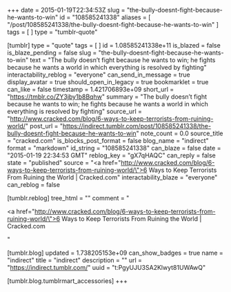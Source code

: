+++
date = 2015-01-19T22:34:53Z
slug = "the-bully-doesnt-fight-because-he-wants-to-win"
id = "108585241338"
aliases = [ "/post/108585241338/the-bully-doesnt-fight-because-he-wants-to-win" ]
tags = [ ]
type = "tumblr-quote"

[tumblr]
type = "quote"
tags = [ ]
id = 1.08585241338e+11
is_blazed = false
is_blaze_pending = false
slug = "the-bully-doesnt-fight-because-he-wants-to-win"
text = "The bully doesn&rsquo;t fight because he wants to win; he fights because he wants a world in which everything is resolved by fighting"
interactability_reblog = "everyone"
can_send_in_message = true
display_avatar = true
should_open_in_legacy = true
bookmarklet = true
can_like = false
timestamp = 1.421706893e+09
short_url = "https://tmblr.co/ZY3jby1b8Bqhw"
summary = "The bully doesn’t fight because he wants to win; he fights because he wants a world in which everything is resolved by fighting"
source_url = "http://www.cracked.com/blog/6-ways-to-keep-terrorists-from-ruining-world/"
post_url = "https://indirect.tumblr.com/post/108585241338/the-bully-doesnt-fight-because-he-wants-to-win"
note_count = 0.0
source_title = "cracked.com"
is_blocks_post_format = false
blog_name = "indirect"
format = "markdown"
id_string = "108585241338"
can_blaze = false
date = "2015-01-19 22:34:53 GMT"
reblog_key = "gX7qHAQC"
can_reply = false
state = "published"
source = "<a href=\"http://www.cracked.com/blog/6-ways-to-keep-terrorists-from-ruining-world/\">6 Ways to Keep Terrorists From Ruining the World | Cracked.com</a>"
interactability_blaze = "everyone"
can_reblog = false

[tumblr.reblog]
tree_html = ""
comment = "<p><a href=\"http://www.cracked.com/blog/6-ways-to-keep-terrorists-from-ruining-world/\">6 Ways to Keep Terrorists From Ruining the World | Cracked.com</a></p>"

[tumblr.blog]
updated = 1.738205153e+09
can_show_badges = true
name = "indirect"
title = "indirect"
description = ""
url = "https://indirect.tumblr.com/"
uuid = "t:PgyUJU3SA2Klwyt81UWAwQ"

[tumblr.blog.tumblrmart_accessories]
+++
